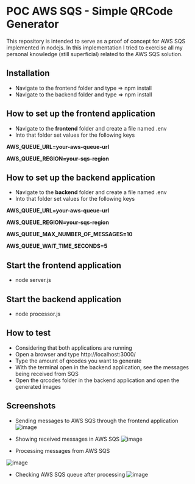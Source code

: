 # POC AWS SQS - Simple QRCode Generator

This repository is intended to serve as a proof of concept for AWS SQS implemented in nodejs. In this implementation I tried to exercise all my personal knowledge (still superficial) related to the AWS SQS solution.

## Installation
- Navigate to the frontend folder and type => npm install
- Navigate to the backend folder and type => npm install

## How to set up the frontend application
- Navigate to the **frontend** folder and create a file named .env
- Into that folder set values for the following keys

**AWS_QUEUE_URL=your-aws-queue-url**

**AWS_QUEUE_REGION=your-sqs-region**

## How to set up the backend application
- Navigate to the **backend** folder and create a file named .env
- Into that folder set values for the following keys

**AWS_QUEUE_URL=your-aws-queue-url**

**AWS_QUEUE_REGION=your-sqs-region**

**AWS_QUEUE_MAX_NUMBER_OF_MESSAGES=10**

**AWS_QUEUE_WAIT_TIME_SECONDS=5**

## Start the frontend application
- node server.js

## Start the backend application
- node processor.js

## How to test
- Considering that both applications are running
- Open a browser and type http://localhost:3000/
- Type the amount of qrcodes you want to generate
- With the terminal open in the backend application, see the messages being received from SQS
- Open the qrcodes folder in the backend application and open the generated images

## Screenshots
- Sending messages to AWS SQS through the frontend application
![image](https://user-images.githubusercontent.com/27534241/215376435-84ca911f-6591-4429-9460-9220391793a0.png)

- Showing received messages in AWS SQS
![image](https://user-images.githubusercontent.com/27534241/215376485-69a2986f-9027-42f0-a09d-5a058b1dcdd0.png)

- Processing messages from AWS SQS

![image](https://user-images.githubusercontent.com/27534241/215376671-00ae81a1-8e27-41f0-b693-b3e62ed25494.png)

- Checking AWS SQS queue after processing
![image](https://user-images.githubusercontent.com/27534241/215376765-355e3a4a-173e-4b72-bd8f-65cc7f4c303d.png)




